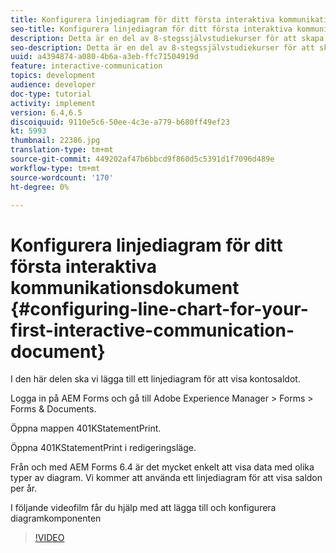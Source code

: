 ```yaml
---
title: Konfigurera linjediagram för ditt första interaktiva kommunikationsdokument
seo-title: Konfigurera linjediagram för ditt första interaktiva kommunikationsdokument
description: Detta är en del av 8-stegssjälvstudiekurser för att skapa ditt första interaktiva kommunikationsdokument för tryckkanalen. I den här delen ska vi lägga till ett linjediagram för att visa kontosaldot.
seo-description: Detta är en del av 8-stegssjälvstudiekurser för att skapa ditt första interaktiva kommunikationsdokument för tryckkanalen. I den här delen ska vi lägga till ett linjediagram för att visa kontosaldot.
uuid: a4394874-a080-4b6a-a3eb-ffc71504919d
feature: interactive-communication
topics: development
audience: developer
doc-type: tutorial
activity: implement
version: 6.4,6.5
discoiquuid: 9110e5c6-50ee-4c3e-a779-b680ff49ef23
kt: 5993
thumbnail: 22386.jpg
translation-type: tm+mt
source-git-commit: 449202af47b6bbcd9f860d5c5391d1f7096d489e
workflow-type: tm+mt
source-wordcount: '170'
ht-degree: 0%

---
```



# Konfigurera linjediagram för ditt första interaktiva kommunikationsdokument {#configuring-line-chart-for-your-first-interactive-communication-document}

I den här delen ska vi lägga till ett linjediagram för att visa kontosaldot.

Logga in på AEM Forms och gå till Adobe Experience Manager > Forms > Forms &amp; Documents.

Öppna mappen 401KStatementPrint.

Öppna 401KStatementPrint i redigeringsläge.

Från och med AEM Forms 6.4 är det mycket enkelt att visa data med olika typer av diagram. Vi kommer att använda ett linjediagram för att visa saldon per år.

I följande videofilm får du hjälp med att lägga till och konfigurera diagramkomponenten

>[!VIDEO](https://video.tv.adobe.com/v/22386/?quality=9&learn=on)

